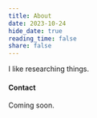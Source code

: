 ```yaml
---
title: About
date: 2023-10-24
hide_date: true
reading_time: false
share: false
---
```


I like researching things. 

#### Contact

Coming soon.
